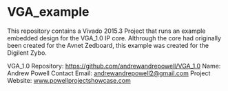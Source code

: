 # VGA_example

This repository contains a Vivado 2015.3 Project that runs an example embedded design for the VGA_1.0 IP core. Althrough the core had originally been created for the Avnet Zedboard, this example was created for the Digilent Zybo.

VGA_1.0 Repository: https://github.com/andrewandrepowell/VGA_1.0
Name: Andrew Powell
Contact Email: andrewandrepowell2@gmail.com
Project Website: www.powellprojectshowcase.com
